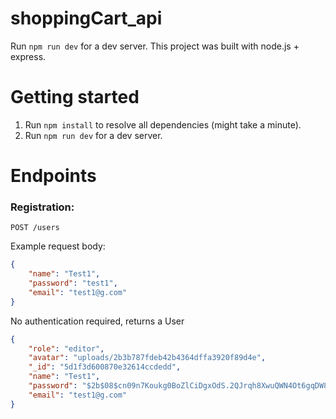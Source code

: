 # shoppingCart_api
Run `npm run dev` for a dev server.
This project was built with node.js + express.

# Getting started
1. Run `npm install` to resolve all dependencies (might take a minute).
2. Run `npm run dev` for a dev server. 

# Endpoints

### Registration:

`POST /users`

Example request body:
```JSON
{
	"name": "Test1",
	"password": "test1",
	"email": "test1@g.com"
}
```
No authentication required, returns a User
```JSON
{
    "role": "editor",
    "avatar": "uploads/2b3b787fdeb42b4364dffa3920f89d4e",
    "_id": "5d1f3d600870e32614ccdedd",
    "name": "Test1",
    "password": "$2b$08$cn09n7Koukg0BoZlCiDgxOdS.2QJrqh8XwuQWN4Ot6gqDW8bWobSy",
    "email": "test1@g.com"
}
```
